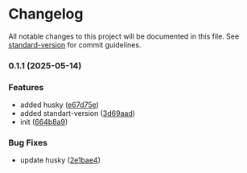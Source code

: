 # Changelog

All notable changes to this project will be documented in this file. See [standard-version](https://github.com/conventional-changelog/standard-version) for commit guidelines.

### 0.1.1 (2025-05-14)


### Features

* added husky ([e67d75e](https://github.com/OgabekYuldoshev/create-bek-stack/commit/e67d75e7971cf5a6625805fc23597515a9913c4c))
* added standart-version ([3d69aad](https://github.com/OgabekYuldoshev/create-bek-stack/commit/3d69aad884d9a3487b46598e705c4df588b5030e))
* init ([664b8a9](https://github.com/OgabekYuldoshev/create-bek-stack/commit/664b8a9099226d9163c4985091820163cca3f63d))


### Bug Fixes

* update husky ([2e1bae4](https://github.com/OgabekYuldoshev/create-bek-stack/commit/2e1bae40555a907e170a54844c0bbf95c6aa3741))
